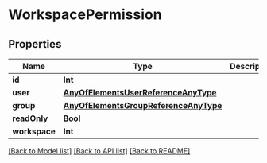 # WorkspacePermission

## Properties

Name | Type | Description | Notes
------------ | ------------- | ------------- | -------------
**id** | **Int** |  | 
**user** | [**AnyOfElementsUserReferenceAnyType**](AnyOfElementsUserReferenceAnyType.md) |  | [optional] 
**group** | [**AnyOfElementsGroupReferenceAnyType**](AnyOfElementsGroupReferenceAnyType.md) |  | [optional] 
**readOnly** | **Bool** |  | [optional] 
**workspace** | **Int** |  | 

[[Back to Model list]](../README.md#documentation-for-models) [[Back to API list]](../README.md#documentation-for-api-endpoints) [[Back to README]](../README.md)


